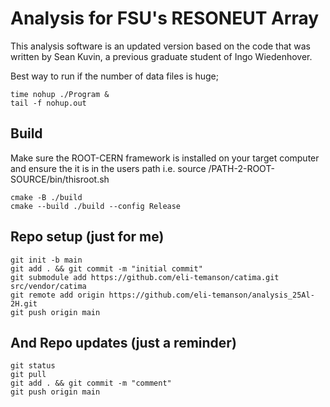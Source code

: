 # Analysis for FSU's RESONEUT Array 

This analysis software is an updated version based on the code that was written by Sean Kuvin, a previous graduate student of Ingo Wiedenhover.

Best way to run if the number of data files is huge;
```
time nohup ./Program &
tail -f nohup.out 
```

## Build
Make sure the ROOT-CERN framework is installed on your target computer and ensure the it is in the users path i.e. source /PATH-2-ROOT-SOURCE/bin/thisroot.sh

```
cmake -B ./build
cmake --build ./build --config Release
```

## Repo setup (just for me)
```
git init -b main
git add . && git commit -m "initial commit"
git submodule add https://github.com/eli-temanson/catima.git src/vendor/catima
git remote add origin https://github.com/eli-temanson/analysis_25Al-2H.git
git push origin main
```

## And Repo updates (just a reminder)
```
git status
git pull
git add . && git commit -m "comment"
git push origin main
```